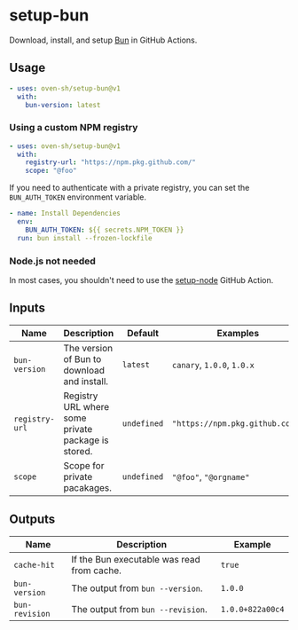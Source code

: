 # setup-bun

Download, install, and setup [Bun](https://bun.sh) in GitHub Actions.

## Usage

```yaml
- uses: oven-sh/setup-bun@v1
  with:
    bun-version: latest
```

### Using a custom NPM registry

```yaml
- uses: oven-sh/setup-bun@v1
  with:
    registry-url: "https://npm.pkg.github.com/"
    scope: "@foo"
```

If you need to authenticate with a private registry, you can set the `BUN_AUTH_TOKEN` environment variable.

```yaml
- name: Install Dependencies
  env:
    BUN_AUTH_TOKEN: ${{ secrets.NPM_TOKEN }}
  run: bun install --frozen-lockfile
```

### Node.js not needed

In most cases, you shouldn't need to use the [setup-node](https://github.com/actions/setup-node) GitHub Action.

## Inputs

| Name           | Description                                        | Default     | Examples                        |
| -------------- | -------------------------------------------------- | ----------- | ------------------------------- |
| `bun-version`  | The version of Bun to download and install.        | `latest`    | `canary`, `1.0.0`, `1.0.x`      |
| `registry-url` | Registry URL where some private package is stored. | `undefined` | `"https://npm.pkg.github.com/"` |
| `scope`        | Scope for private pacakages.                       | `undefined` | `"@foo"`, `"@orgname"`          |

## Outputs

| Name           | Description                                | Example          |
| -------------- | ------------------------------------------ | ---------------- |
| `cache-hit`    | If the Bun executable was read from cache. | `true`           |
| `bun-version`  | The output from `bun --version`.           | `1.0.0`          |
| `bun-revision` | The output from `bun --revision`.          | `1.0.0+822a00c4` |
